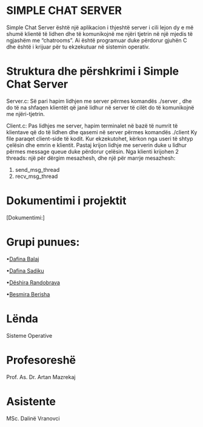 # SIMPLE CHAT SERVER
Simple Chat Server është një aplikacion i thjeshtë server i cili lejon dy e më shumë klientë të lidhen dhe të komunikojnë me njëri tjetrin
në një mjedis të ngjashëm me “chatrooms”. Ai është programuar duke përdorur gjuhën C dhe është i krijuar për tu ekzekutuar në sistemin operativ.

# Struktura dhe përshkrimi i Simple Chat Server
Server.c:
Së pari hapim lidhjen me server përmes komandës ./server <key>, dhe do të na shfaqen klientët që janë lidhur në server të cilët do të komunikojnë me njëri-tjetrin.

Client.c:
Pas lidhjes me server, hapim terminalet në bazë të numrit të klientave që do të lidhen dhe qasemi në server përmes komandës ./client <key> <name>
Ky file paraqet client-side të kodit. Kur ekzekutohet, kërkon nga useri të shtyp çelësin dhe emrin e klientit. Pastaj krijon lidhje me serverin duke u lidhur përmes message queue duke përdorur çelësin.
Nga klienti krijohen 2 threads: një për dërgim mesazhesh, dhe një për marrje mesazhesh:
1. send_msg_thread
2. recv_msg_thread

# Dokumentimi i projektit 
[Dokumentimi:]

# Grupi punues:
•[Dafina Balaj](https://github.com/dafinabalaj) 

•[Dafina Sadiku](https://github.com/dafiinaa) 

•[Dëshira Randobrava](https://github.com/d3shira) 

•[Besmira Berisha](https://github.com/Besmira75)


# Lënda 
Sisteme Operative
# Profesoreshë
Prof. As. Dr. Artan Mazrekaj
# Asistente
MSc. Dalinë Vranovci


